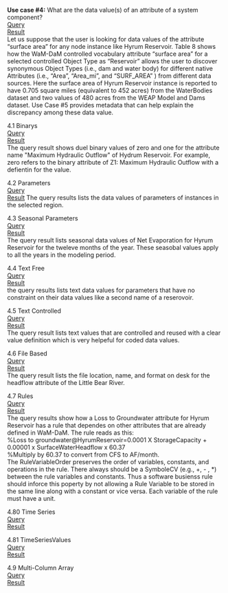 **Use case #4:** What are the data value(s) of an attribute of a system component?   
[Query](https://github.com/amabdallah/WaM-DaM/blob/master/02UseCases/Queries/04ComparSurfaceArea_Parameter.sql)     
[Result](https://github.com/amabdallah/WaM-DaM/blob/master/02UseCases/Results/UseCase4.0.csv)  
Let us suppose that the user is looking for data values of the attribute “surface area” for any node instance like Hyrum Reservoir. Table 8 shows how the WaM-DaM controlled vocabulary attribute “surface area” for a selected controlled Object Type as “Reservoir” allows the user to discover synonymous Object Types (i.e., dam and water body) for different native Attributes (i.e., “Area”, “Area_mi”, and “SURF_AREA” ) from different data sources. Here the surface area of Hyrum Reservoir instance is reported to have 0.705 square miles (equivalent to 452 acres) from the WaterBodies dataset and two values of 480 acres from the WEAP Model and Dams dataset. Use Case #5 provides metadata that can help explain the discrepancy among these data value. 

4.1 Binarys  
[Query](https://github.com/amabdallah/WaM-DaM/blob/master/02UseCases/Queries/4.1Binarys.sql)   
[Result](https://github.com/amabdallah/WaM-DaM/blob/master/02UseCases/Results/UseCase4.1.csv)  
The query result shows duel binary values of zero and one for the attribute name "Maximum Hydraulic Outflow" of Hydrum Reservoir. For example, zero refers to the binary attribute of Z1: Maximum Hydraulic Outflow with a defientin for the value. 		

4.2 Parameters   
[Query](https://github.com/amabdallah/WaM-DaM/blob/master/02UseCases/Queries/4.2Parameters.sql)    
[Result](https://github.com/amabdallah/WaM-DaM/blob/master/02UseCases/Results/UseCase4.2.csv) 
The query results lists the data values of parameters of instances in the selected region.


4.3 Seasonal Parameters   
[Query](https://github.com/amabdallah/WaM-DaM/blob/master/02UseCases/Queries/4.3SeasonalParameter.sql)   
[Result](https://github.com/amabdallah/WaM-DaM/blob/master/02UseCases/Results/UseCase4.30.csv)  
The query result lists seasonal data values of Net Evaporation for Hyrum Reservoir for the tweleve months of the year. These seasobal values apply to all the years in the modeling period.  

4.4 Text Free    
[Query](https://github.com/amabdallah/WaM-DaM/blob/master/02UseCases/Queries/4.4TextFree.sql)   
[Result](https://github.com/amabdallah/WaM-DaM/blob/master/02UseCases/Results/UseCase4.4.csv)  
the query results lists text data values for parameters that have no constraint on their data values like a second name of a reserovoir. 

4.5 Text Controlled    
[Query](https://github.com/amabdallah/WaM-DaM/blob/master/02UseCases/Queries/4.5TextControlled.sql)   
[Result](https://github.com/amabdallah/WaM-DaM/blob/master/02UseCases/Results/UseCase4.5.csv)    
The query result lists text values that are controlled and reused with a clear value definition which is very helpeful for coded data values.

4.6 File Based    
[Query](https://github.com/amabdallah/WaM-DaM/blob/master/02UseCases/Queries/4.6FileBased.sql)  
[Result](https://github.com/amabdallah/WaM-DaM/blob/master/02UseCases/Results/UseCase4.6.csv)  
The query result lists the file location, name, and format on desk for the headflow attribute of the Little Bear River.

4.7 Rules    
[Query](https://github.com/amabdallah/WaM-DaM/blob/master/02UseCases/Queries/4.7Rules.sql)   
[Result](https://github.com/amabdallah/WaM-DaM/blob/master/02UseCases/Results/UseCase4.70.csv)    
The query results show how a Loss to Groundwater attribute for Hyrum Reservoir has a rule that dependes on other attributes that are already defined in WaM-DaM. The rule reads as this:    
%Loss to groundwater@HyrumReservoir=0.0001 X StorageCapacity + 0.00001 x SurfaceWaterHeadflow x 60.37       
%Multiply by 60.37 to convert from CFS to AF/month.   
The RuleVariableOrder preserves the order of variables, constants, and operations in the rule.  There always should be a SymboleCV (e.g., +, - , *) between the rule variables and constants. Thus a software busienss rule should inforce this poperty by not allowing a Rule Variable to be stored in the same line along with a constant or vice versa. Each variable of the rule must have a unit.

4.80 Time Series      
[Query](https://github.com/amabdallah/WaM-DaM/blob/master/02UseCases/Queries/4.80TimeSeries.sql)  
[Result](https://github.com/amabdallah/WaM-DaM/blob/master/02UseCases/Results/UseCase4.80.csv)  



4.81 TimeSeriesValues   
[Query](https://github.com/amabdallah/WaM-DaM/blob/master/02UseCases/Queries/4.81TimeSeriesValues.sql)   
[Result](https://github.com/amabdallah/WaM-DaM/blob/master/02UseCases/Results/UseCase4.81.csv)  



4.9 Multi-Column Array     
[Query](https://github.com/amabdallah/WaM-DaM/blob/master/02UseCases/Queries/4.90MultiColumns.sql)  
[Result](https://github.com/amabdallah/WaM-DaM/blob/master/02UseCases/Results/UseCase4.90.csv)  





